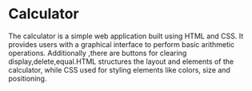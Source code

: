 # Calculator
The calculator is a simple web application built using HTML and CSS. It provides users with a graphical interface to perform basic arithmetic operations. Additionally ,there are buttons for clearing display,delete,equal.HTML structures the layout and elements of the calculator, while CSS used for styling elements like colors, size and positioning.
